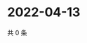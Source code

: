 # 2022-04-13

共 0 条

<!-- BEGIN WEIBO -->
<!-- 最后更新时间 Wed Apr 13 2022 18:19:31 GMT+0800 (China Standard Time) -->

<!-- END WEIBO -->
